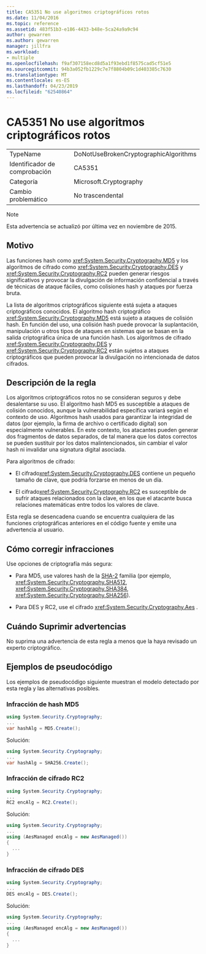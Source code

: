 ```yaml
---
title: CA5351 No use algoritmos criptográficos rotos
ms.date: 11/04/2016
ms.topic: reference
ms.assetid: 483f51b3-e186-4433-b48e-5ca24a9a9c94
author: gewarren
ms.author: gewarren
manager: jillfra
ms.workload:
- multiple
ms.openlocfilehash: f9af307158ecd8d5a1f93ebd1f8575cad5cf51e5
ms.sourcegitcommit: 94b3a052fb1229c7e7f8804b09c1d403385c7630
ms.translationtype: MT
ms.contentlocale: es-ES
ms.lasthandoff: 04/23/2019
ms.locfileid: "62540864"
---
```

# <a name="ca5351-do-not-use-broken-cryptographic-algorithms"></a>CA5351 No use algoritmos criptográficos rotos

|||
|-|-|
|TypeName|DoNotUseBrokenCryptographicAlgorithms|
|Identificador de comprobación|CA5351|
|Categoría|Microsoft.Cryptography|
|Cambio problemático|No trascendental|

> [!NOTE]
> Esta advertencia se actualizó por última vez en noviembre de 2015.

## <a name="cause"></a>Motivo

Las funciones hash como <xref:System.Security.Cryptography.MD5> y los algoritmos de cifrado como <xref:System.Security.Cryptography.DES> y <xref:System.Security.Cryptography.RC2> pueden generar riesgos significativos y provocar la divulgación de información confidencial a través de técnicas de ataque fáciles, como colisiones hash y ataques por fuerza bruta.

La lista de algoritmos criptográficos siguiente está sujeta a ataques criptográficos conocidos. El algoritmo hash criptográfico <xref:System.Security.Cryptography.MD5> está sujeto a ataques de colisión hash.  En función del uso, una colisión hash puede provocar la suplantación, manipulación u otros tipos de ataques en sistemas que se basan en la salida criptográfica única de una función hash. Los algoritmos de cifrado <xref:System.Security.Cryptography.DES> y <xref:System.Security.Cryptography.RC2> están sujetos a ataques criptográficos que pueden provocar la divulgación no intencionada de datos cifrados.

## <a name="rule-description"></a>Descripción de la regla

Los algoritmos criptográficos rotos no se consideran seguros y debe desalentarse su uso. El algoritmo hash MD5 es susceptible a ataques de colisión conocidos, aunque la vulnerabilidad específica variará según el contexto de uso.  Algoritmos hash usados para garantizar la integridad de datos (por ejemplo, la firma de archivo o certificado digital) son especialmente vulnerables.  En este contexto, los atacantes pueden generar dos fragmentos de datos separados, de tal manera que los datos correctos se pueden sustituir por los datos malintencionados, sin cambiar el valor hash ni invalidar una signatura digital asociada.

Para algoritmos de cifrado:

- El cifrado<xref:System.Security.Cryptography.DES> contiene un pequeño tamaño de clave, que podría forzarse en menos de un día.

- El cifrado<xref:System.Security.Cryptography.RC2> es susceptible de sufrir ataques relacionados con la clave, en los que el atacante busca relaciones matemáticas entre todos los valores de clave.

Esta regla se desencadena cuando se encuentra cualquiera de las funciones criptográficas anteriores en el código fuente y emite una advertencia al usuario.

## <a name="how-to-fix-violations"></a>Cómo corregir infracciones

Use opciones de criptografía más segura:

- Para MD5, use valores hash de la [SHA-2](/windows/desktop/SecCrypto/hash-and-signature-algorithms) familia (por ejemplo, <xref:System.Security.Cryptography.SHA512>, <xref:System.Security.Cryptography.SHA384>, <xref:System.Security.Cryptography.SHA256>).

- Para DES y RC2, use el cifrado <xref:System.Security.Cryptography.Aes> .

## <a name="when-to-suppress-warnings"></a>Cuándo Suprimir advertencias

No suprima una advertencia de esta regla a menos que la haya revisado un experto criptográfico.

## <a name="pseudo-code-examples"></a>Ejemplos de pseudocódigo

Los ejemplos de pseudocódigo siguiente muestran el modelo detectado por esta regla y las alternativas posibles.

### <a name="md5-hashing-violation"></a>Infracción de hash MD5

```csharp
using System.Security.Cryptography;
...
var hashAlg = MD5.Create();
```

Solución:

```csharp
using System.Security.Cryptography;
...
var hashAlg = SHA256.Create();
```

### <a name="rc2-encryption-violation"></a>Infracción de cifrado RC2

```csharp
using System.Security.Cryptography;
...
RC2 encAlg = RC2.Create();
```

Solución:

```csharp
using System.Security.Cryptography;
...
using (AesManaged encAlg = new AesManaged())
{
  ...
}
```

### <a name="des-encryption-violation"></a>Infracción de cifrado DES

```csharp
using System.Security.Cryptography;
...
DES encAlg = DES.Create();
```

Solución:

```csharp
using System.Security.Cryptography;
...
using (AesManaged encAlg = new AesManaged())
{
  ...
}
```